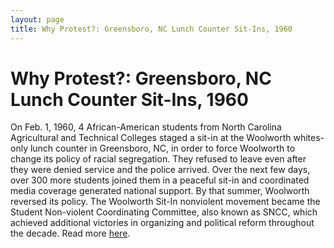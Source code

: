 ```yaml
---
layout: page
title: Why Protest?: Greensboro, NC Lunch Counter Sit-Ins, 1960
---
```


Why Protest?: Greensboro, NC Lunch Counter Sit-Ins, 1960
================= 

On Feb. 1, 1960, 4 African-American students from North Carolina Agricultural and Technical Colleges staged a sit-in at the Woolworth whites-only lunch counter in Greensboro, NC, in order to force Woolworth to change its policy of racial segregation. They refused to leave even after they were denied service and the police arrived. Over the next few days, over 300 more students joined them in a peaceful sit-in and coordinated media coverage generated national support. By that summer, Woolworth reversed its policy. The Woolworth Sit-In nonviolent movement became the Student Non-violent Coordinating Committee, also known as SNCC, which achieved additional victories in organizing and political reform throughout the decade. Read more [here](http://www.history.com/topics/black-history/the-greensboro-sit-in).  
